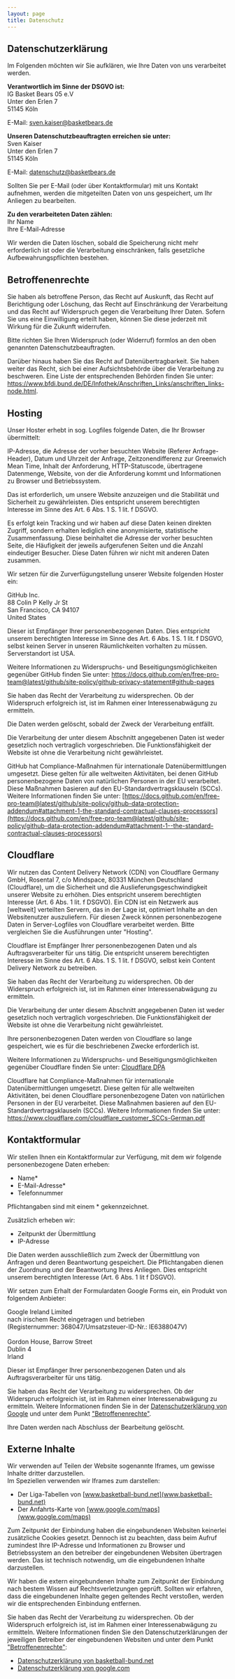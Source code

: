 ```yaml
---
layout: page
title: Datenschutz
---
```

## Datenschutzerklärung

Im Folgenden möchten wir Sie aufklären, wie Ihre Daten von uns verarbeitet werden.

**Verantwortlich im Sinne der DSGVO ist:**\
IG Basket Bears 05 e.V\
Unter den Erlen 7\
51145 Köln

E-Mail: sven.kaiser@basketbears.de

**Unseren Datenschutzbeauftragten erreichen sie unter:**\
Sven Kaiser\
Unter den Erlen 7\
51145 Köln

E-Mail: datenschutz@basketbears.de

Sollten Sie per E-Mail (oder über Kontaktformular) mit uns Kontakt aufnehmen, werden die mitgeteilten Daten von uns gespeichert, um Ihr Anliegen zu bearbeiten.

**Zu den verarbeiteten Daten zählen:**\
Ihr Name\
Ihre E-Mail-Adresse

Wir werden die Daten löschen, sobald die Speicherung nicht mehr erforderlich ist oder die Verarbeitung einschränken, falls gesetzliche Aufbewahrungspflichten bestehen.

## Betroffenenrechte

Sie haben als betroffene Person, das Recht auf Auskunft, das Recht auf Berichtigung oder Löschung, das Recht auf Einschränkung der Verarbeitung und das Recht auf Widerspruch gegen die Verarbeitung Ihrer Daten. Sofern Sie uns eine Einwilligung erteilt haben, können Sie diese jederzeit mit Wirkung für die Zukunft widerrufen.

Bitte richten Sie Ihren Widerspruch (oder Widerruf) formlos an den oben genannten Datenschutzbeauftragten.

Darüber hinaus haben Sie das Recht auf Datenübertragbarkeit. Sie haben weiter das Recht, sich bei einer Aufsichtsbehörde über die Verarbeitung zu beschweren. Eine Liste der entsprechenden Behörden finden Sie unter: <https://www.bfdi.bund.de/DE/Infothek/Anschriften_Links/anschriften_links-node.html>.

## Hosting

Unser Hoster erhebt in sog. Logfiles folgende Daten, die Ihr Browser übermittelt:

IP-Adresse, die Adresse der vorher besuchten Website (Referer Anfrage-Header), Datum und Uhrzeit der Anfrage, Zeitzonendifferenz zur Greenwich Mean Time, Inhalt der Anforderung, HTTP-Statuscode, übertragene Datenmenge, Website, von der die Anforderung kommt und Informationen zu Browser und Betriebssystem.

Das ist erforderlich, um unsere Website anzuzeigen und die Stabilität und Sicherheit zu gewährleisten. Dies entspricht unserem berechtigten Interesse im Sinne des Art. 6 Abs. 1 S. 1 lit. f DSGVO.

Es erfolgt kein Tracking und wir haben auf diese Daten keinen direkten Zugriff, sondern erhalten lediglich eine anonymisierte, statistische Zusammenfassung. Diese beinhaltet die Adresse der vorher besuchten Seite, die Häufigkeit der jeweils aufgerufenen Seiten und die Anzahl eindeutiger Besucher. Diese Daten führen wir nicht mit anderen Daten zusammen.

Wir setzen für die Zurverfügungstellung unserer Website folgenden Hoster ein:

GitHub Inc.\
88 Colin P Kelly Jr St\
San Francisco, CA 94107\
United States

Dieser ist Empfänger Ihrer personenbezogenen Daten. Dies entspricht unserem berechtigten Interesse im Sinne des Art. 6 Abs. 1 S. 1 lit. f DSGVO, selbst keinen Server in unseren Räumlichkeiten vorhalten zu müssen. Serverstandort ist USA.

Weitere Informationen zu Widerspruchs- und Beseitigungsmöglichkeiten gegenüber GitHub finden Sie unter: <https://docs.github.com/en/free-pro-team@latest/github/site-policy/github-privacy-statement#github-pages>

Sie haben das Recht der Verarbeitung zu widersprechen. Ob der Widerspruch erfolgreich ist, ist im Rahmen einer Interessenabwägung zu ermitteln.

Die Daten werden gelöscht, sobald der Zweck der Verarbeitung entfällt.

Die Verarbeitung der unter diesem Abschnitt angegebenen Daten ist weder gesetzlich noch vertraglich vorgeschrieben. Die Funktionsfähigkeit der Website ist ohne die Verarbeitung nicht gewährleistet.

GitHub hat Compliance-Maßnahmen für internationale Datenübermittlungen umgesetzt. Diese gelten für alle weltweiten Aktivitäten, bei denen GitHub personenbezogene Daten von natürlichen Personen in der EU verarbeitet. Diese Maßnahmen basieren auf den EU-Standardvertragsklauseln (SCCs). Weitere Informationen finden Sie unter: [https://docs.github.com/en/free-pro-team@latest/github/site-policy/github-data-protection-addendum#attachment-1-the-standard-contractual-clauses-processors](https://docs.github.com/en/free-pro-team@latest/github/site-policy/github-data-protection-addendum#attachment-1--the-standard-contractual-clauses-processors)

## Cloudflare

Wir nutzen das Content Delivery Network (CDN) von Cloudflare Germany GmbH, Rosental 7, c/o Mindspace, 80331 München Deutschland (Cloudflare), um die Sicherheit und die Auslieferungsgeschwindigkeit unserer Website zu erhöhen. Dies entspricht unserem berechtigten Interesse (Art. 6 Abs. 1 lit. f DSGVO). Ein CDN ist ein Netzwerk aus \[weltweit] verteilten Servern, das in der Lage ist, optimiert Inhalte an den Websitenutzer auszuliefern. Für diesen Zweck können personenbezogene Daten in Server-Logfiles von Cloudflare verarbeitet werden. Bitte vergleichen Sie die Ausführungen unter "Hosting".

Cloudflare ist Empfänger Ihrer personenbezogenen Daten und als Auftragsverarbeiter für uns tätig. Die entspricht unserem berechtigten Interesse im Sinne des Art. 6 Abs. 1 S. 1 lit. f DSGVO, selbst kein Content Delivery Network zu betreiben.

Sie haben das Recht der Verarbeitung zu widersprechen. Ob der Widerspruch erfolgreich ist, ist im Rahmen einer Interessenabwägung zu ermitteln.

Die Verarbeitung der unter diesem Abschnitt angegebenen Daten ist weder gesetzlich noch vertraglich vorgeschrieben. Die Funktionsfähigkeit der Website ist ohne die Verarbeitung nicht gewährleistet.

Ihre personenbezogenen Daten werden von Cloudflare so lange gespeichert, wie es für die beschriebenen Zwecke erforderlich ist.

Weitere Informationen zu Widerspruchs- und Beseitigungsmöglichkeiten gegenüber Cloudflare finden Sie unter: [Cloudflare DPA](https://opr.vc/docs/cdn/cloudflare/https%3A%2F%2Fwww.cloudflare.com%2Fresources%2Fassets%2Fslt3lc6tev37%2F1M1j5uuFDuLTYiZJJDPBag%2F770322411bcac7f8bcc350e31b1e8319%2FCustomer_DPA_v.3_1_-_de-de_19_Oct_2020.pdf)

Cloudflare hat Compliance-Maßnahmen für internationale Datenübermittlungen umgesetzt. Diese gelten für alle weltweiten Aktivitäten, bei denen Cloudflare personenbezogene Daten von natürlichen Personen in der EU verarbeitet. Diese Maßnahmen basieren auf den EU-Standardvertragsklauseln (SCCs). Weitere Informationen finden Sie unter: <https://www.cloudflare.com/cloudflare_customer_SCCs-German.pdf>

## Kontaktformular

Wir stellen Ihnen ein Kontaktformular zur Verfügung, mit dem wir folgende personenbezogene Daten erheben:

* Name*
* E-Mail-Adresse*
* Telefonnummer

Pflichtangaben sind mit einem * gekennzeichnet.

Zusätzlich erheben wir:

* Zeitpunkt der Übermittlung
* IP-Adresse

Die Daten werden ausschließlich zum Zweck der Übermittlung von Anfragen und deren Beantwortung gespeichert. Die Pflichtangaben dienen der Zuordnung und der Beantwortung Ihres Anliegen. Dies entspricht unserem berechtigten Interesse (Art. 6 Abs. 1 lit f DSGVO).

Wir setzen zum Erhalt der Formulardaten Google Forms ein, ein Produkt von folgendem Anbieter:

Google Ireland Limited\
nach irischem Recht eingetragen und betrieben\
(Registernummer: 368047/Umsatzsteuer-ID-Nr.: IE6388047V)\
\
Gordon House, Barrow Street\
Dublin 4\
Irland

Dieser ist Empfänger Ihrer personenbezogenen Daten und als Auftragsverarbeiter für uns tätig.

Sie haben das Recht der Verarbeitung zu widersprechen. Ob der Widerspruch erfolgreich ist, ist im Rahmen einer Interessenabwägung zu ermitteln. Weitere Informationen finden Sie in der [Datenschutzerklärung von Google](https://policies.google.com/privacy) und unter dem Punkt ["Betroffenenrechte"](#betroffenenrechte).

Ihre Daten werden nach Abschluss der Bearbeitung gelöscht.

## Externe Inhalte

Wir verwenden auf Teilen der Website sogenannte Iframes, um gewisse Inhalte dritter darzustellen.\
Im Speziellen verwenden wir Iframes zum darstellen:
- Der Liga-Tabellen von [www.basketball-bund.net](www.basketball-bund.net)
- Der Anfahrts-Karte von [www.google.com/maps](www.google.com/maps)

Zum Zeitpunkt der Einbindung haben die eingebundenen Websiten keinerlei zusätzliche Cookies gesetzt. Dennoch ist zu beachten, dass beim Aufruf zumindest Ihre IP-Adresse und Informationen zu Browser und Betriebssystem an den betreiber der eingebundenen Websiten übertragen werden. Das ist technisch notwendig, um die eingebundenen Inhalte darzustellen.

Wir haben die extern eingebundenen Inhalte zum Zeitpunkt der Einbindung nach bestem Wissen auf Rechtsverletzungen geprüft.
Sollten wir erfahren, dass die eingebundenen Inhalte gegen geltendes Recht verstoßen, werden wir die entsprechenden Einbindung entfernen.

Sie haben das Recht der Verarbeitung zu widersprechen. Ob der Widerspruch erfolgreich ist, ist im Rahmen einer Interessenabwägung zu ermitteln. Weitere Informationen finden Sie den Datenschutzerklärungen der jeweiligen Betreiber der eingebundenen Websiten und unter dem Punkt ["Betroffenenrechte"](#betroffenenrechte):
- [Datenschutzerklärung von basketball-bund.net](https://www.basketball-bund.de/datenschutz/#cmpnoscreen)
- [Datenschutzerklärung von google.com](https://policies.google.com/privacy)
